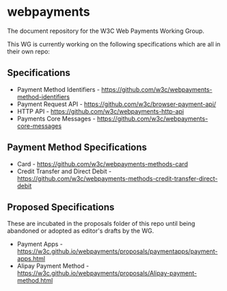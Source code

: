 # webpayments

The document repository for the W3C Web Payments Working Group.

This WG is currently working on the following specifications which are all in their own repo:

## Specifications

* Payment Method Identifiers - https://github.com/w3c/webpayments-method-identifiers
* Payment Request API - https://github.com/w3c/browser-payment-api/
* HTTP API - https://github.com/w3c/webpayments-http-api
* Payments Core Messages - https://github.com/w3c/webpayments-core-messages

## Payment Method Specifications

* Card - https://github.com/w3c/webpayments-methods-card
* Credit Transfer and Direct Debit - https://github.com/w3c/webpayments-methods-credit-transfer-direct-debit

## Proposed Specifications

These are incubated in the proposals folder of this repo until being abandoned or adopted as editor's drafts by the WG.

* Payment Apps - https://w3c.github.io/webpayments/proposals/paymentapps/payment-apps.html
* Alipay Payment Method - https://w3c.github.io/webpayments/proposals/Alipay-payment-method.html

